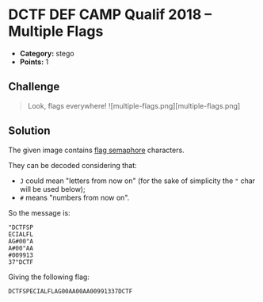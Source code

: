 # DCTF DEF CAMP Qualif 2018 – Multiple Flags

* **Category:** stego
* **Points:** 1

## Challenge

> Look, flags everywhere!
![multiple-flags.png][multiple-flags.png]

## Solution

The given image contains [flag semaphore](https://en.wikipedia.org/wiki/Flag_semaphore) characters.

They can be decoded considering that:
* `J` could mean "letters from now on" (for the sake of simplicity the `"` char will be used below);
* `#` means "numbers from now on".

So the message is:

```
"DCTFSP
ECIALFL
AG#00"A
A#00"AA
#009913
37"DCTF
```

Giving the following flag:

```
DCTFSPECIALFLAG00AA00AA00991337DCTF
```